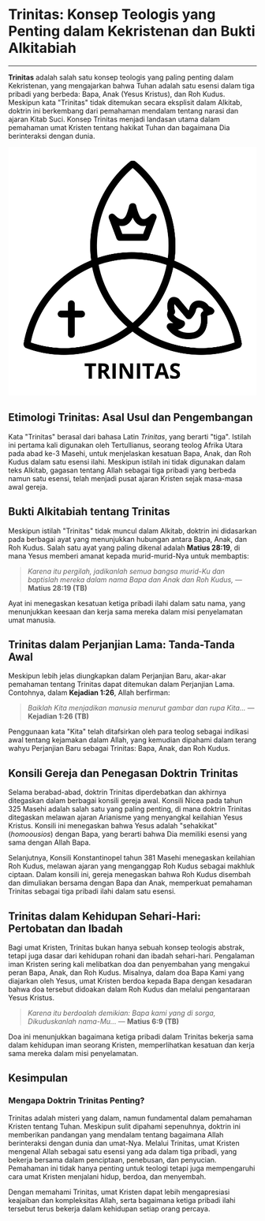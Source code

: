 # Trinitas: Konsep Teologis yang Penting dalam Kekristenan dan Bukti Alkitabiah

---

**Trinitas** adalah salah satu konsep teologis yang paling penting dalam Kekristenan, yang mengajarkan bahwa Tuhan adalah satu esensi dalam tiga pribadi yang berbeda: Bapa, Anak (Yesus Kristus), dan Roh Kudus. Meskipun kata "Trinitas" tidak ditemukan secara eksplisit dalam Alkitab, doktrin ini berkembang dari pemahaman mendalam tentang narasi dan ajaran Kitab Suci. Konsep Trinitas menjadi landasan utama dalam pemahaman umat Kristen tentang hakikat Tuhan dan bagaimana Dia berinteraksi dengan dunia.

![ilustrasi gambaran konsep trinitas](konten/img/iman_kristen/trinitas.svg)

## Etimologi Trinitas: Asal Usul dan Pengembangan

Kata "Trinitas" berasal dari bahasa Latin *Trinitas*, yang berarti "tiga". Istilah ini pertama kali digunakan oleh Tertullianus, seorang teolog Afrika Utara pada abad ke-3 Masehi, untuk menjelaskan kesatuan Bapa, Anak, dan Roh Kudus dalam satu esensi ilahi. Meskipun istilah ini tidak digunakan dalam teks Alkitab, gagasan tentang Allah sebagai tiga pribadi yang berbeda namun satu esensi, telah menjadi pusat ajaran Kristen sejak masa-masa awal gereja.

## Bukti Alkitabiah tentang Trinitas

Meskipun istilah "Trinitas" tidak muncul dalam Alkitab, doktrin ini didasarkan pada berbagai ayat yang menunjukkan hubungan antara Bapa, Anak, dan Roh Kudus. Salah satu ayat yang paling dikenal adalah **Matius 28:19**, di mana Yesus memberi amanat kepada murid-murid-Nya untuk membaptis:

> *Karena itu pergilah, jadikanlah semua bangsa murid-Ku dan baptislah mereka dalam nama Bapa dan Anak dan Roh Kudus,*
> — **Matius 28:19 (TB)**

Ayat ini menegaskan kesatuan ketiga pribadi ilahi dalam satu nama, yang menunjukkan keesaan dan kerja sama mereka dalam misi penyelamatan umat manusia.

## Trinitas dalam Perjanjian Lama: Tanda-Tanda Awal

Meskipun lebih jelas diungkapkan dalam Perjanjian Baru, akar-akar pemahaman tentang Trinitas dapat ditemukan dalam Perjanjian Lama. Contohnya, dalam **Kejadian 1:26**, Allah berfirman:

> *Baiklah Kita menjadikan manusia menurut gambar dan rupa Kita...*
> — **Kejadian 1:26 (TB)**

Penggunaan kata "Kita" telah ditafsirkan oleh para teolog sebagai indikasi awal tentang kejamakan dalam Allah, yang kemudian dipahami dalam terang wahyu Perjanjian Baru sebagai Trinitas: Bapa, Anak, dan Roh Kudus.

## Konsili Gereja dan Penegasan Doktrin Trinitas

Selama berabad-abad, doktrin Trinitas diperdebatkan dan akhirnya ditegaskan dalam berbagai konsili gereja awal. Konsili Nicea pada tahun 325 Masehi adalah salah satu yang paling penting, di mana doktrin Trinitas ditegaskan melawan ajaran Arianisme yang menyangkal keilahian Yesus Kristus. Konsili ini menegaskan bahwa Yesus adalah "sehakikat" (*homoousios*) dengan Bapa, yang berarti bahwa Dia memiliki esensi yang sama dengan Allah Bapa.

Selanjutnya, Konsili Konstantinopel tahun 381 Masehi menegaskan keilahian Roh Kudus, melawan ajaran yang menganggap Roh Kudus sebagai makhluk ciptaan. Dalam konsili ini, gereja menegaskan bahwa Roh Kudus disembah dan dimuliakan bersama dengan Bapa dan Anak, memperkuat pemahaman Trinitas sebagai tiga pribadi ilahi dalam satu esensi.

## Trinitas dalam Kehidupan Sehari-Hari: Pertobatan dan Ibadah

Bagi umat Kristen, Trinitas bukan hanya sebuah konsep teologis abstrak, tetapi juga dasar dari kehidupan rohani dan ibadah sehari-hari. Pengalaman iman Kristen sering kali melibatkan doa dan penyembahan yang mengakui peran Bapa, Anak, dan Roh Kudus. Misalnya, dalam doa Bapa Kami yang diajarkan oleh Yesus, umat Kristen berdoa kepada Bapa dengan kesadaran bahwa doa tersebut didoakan dalam Roh Kudus dan melalui pengantaraan Yesus Kristus.

> *Karena itu berdoalah demikian: Bapa kami yang di sorga, Dikuduskanlah nama-Mu...*
> — **Matius 6:9 (TB)**

Doa ini menunjukkan bagaimana ketiga pribadi dalam Trinitas bekerja sama dalam kehidupan iman seorang Kristen, memperlihatkan kesatuan dan kerja sama mereka dalam misi penyelamatan.

## Kesimpulan

### Mengapa Doktrin Trinitas Penting?

Trinitas adalah misteri yang dalam, namun fundamental dalam pemahaman Kristen tentang Tuhan. Meskipun sulit dipahami sepenuhnya, doktrin ini memberikan pandangan yang mendalam tentang bagaimana Allah berinteraksi dengan dunia dan umat-Nya. Melalui Trinitas, umat Kristen mengenal Allah sebagai satu esensi yang ada dalam tiga pribadi, yang bekerja bersama dalam penciptaan, penebusan, dan penyucian. Pemahaman ini tidak hanya penting untuk teologi tetapi juga mempengaruhi cara umat Kristen menjalani hidup, berdoa, dan menyembah.

Dengan memahami Trinitas, umat Kristen dapat lebih mengapresiasi keajaiban dan kompleksitas Allah, serta bagaimana ketiga pribadi ilahi tersebut terus bekerja dalam kehidupan setiap orang percaya.